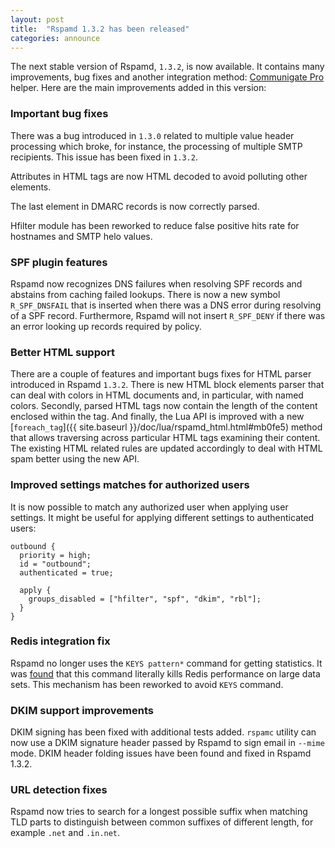 ```yaml
---
layout: post
title:  "Rspamd 1.3.2 has been released"
categories: announce
---
```


The next stable version of Rspamd, `1.3.2`, is now available. It contains many improvements, bug fixes and another integration method: [Communigate Pro](https://www.communigate.com/) helper. Here are the main improvements added in this version:

### Important bug fixes

There was a bug introduced in `1.3.0` related to multiple value header processing which broke, for instance, the processing of multiple SMTP recipients. This issue has been fixed in `1.3.2`. 

Attributes in HTML tags are now HTML decoded to avoid polluting other elements.

The last element in DMARC records is now correctly parsed.

Hfilter module has been reworked to reduce false positive hits rate for hostnames and SMTP helo values.

### SPF plugin features

Rspamd now recognizes DNS failures when resolving SPF records and abstains from caching failed lookups. There is now a new symbol `R_SPF_DNSFAIL` that is inserted when there was a DNS error during resolving of a SPF record. Furthermore, Rspamd will not insert `R_SPF_DENY` if there was an error looking up records required by policy.

### Better HTML support

There are a couple of features and important bugs fixes for HTML parser introduced in Rspamd `1.3.2`. There is new HTML block elements parser that can deal with colors in HTML documents and, in particular, with named colors. Secondly, parsed HTML tags now contain the length of the content enclosed within the tag. And finally, the Lua API is improved with a new [`foreach_tag`]({{ site.baseurl }}/doc/lua/rspamd_html.html#mb0fe5) method that allows traversing across particular HTML tags examining their content. The existing HTML related rules are updated accordingly to deal with HTML spam better using the new API.

### Improved settings matches for authorized users

It is now possible to match any authorized user when applying user settings. It might be useful for applying different settings to authenticated users:

~~~hcl
outbound {
  priority = high;
  id = "outbound";
  authenticated = true;

  apply {
    groups_disabled = ["hfilter", "spf", "dkim", "rbl"];
  }
}
~~~

### Redis integration fix

Rspamd no longer uses the `KEYS pattern*` command for getting statistics. It was [found](https://github.com/vstakhov/rspamd/issues/791) that this command literally kills Redis performance on large data sets. This mechanism has been reworked to avoid `KEYS` command.

### DKIM support improvements

DKIM signing has been fixed with additional tests added. `rspamc` utility can now use a DKIM signature header passed by Rspamd to sign email in `--mime` mode. DKIM header folding issues have been found and fixed in Rspamd 1.3.2.

### URL detection fixes

Rspamd now tries to search for a longest possible suffix when matching TLD parts to distinguish between common suffixes of different length, for example `.net` and `.in.net`.
